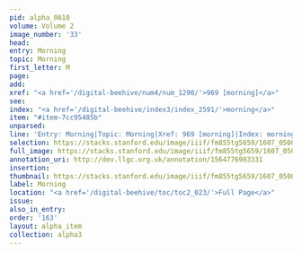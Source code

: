 ```yaml
---
pid: alpha_0610
volume: Volume 2
image_number: '33'
head:
entry: Morning
topic: Morning
first_letter: M
page:
add:
xref: "<a href='/digital-beehive/num4/num_1290/'>969 [morning]</a>"
see:
index: "<a href='/digital-beehive/index3/index_2591/'>morning</a>"
item: "#item-7cc95485b"
unparsed:
line: 'Entry: Morning|Topic: Morning|Xref: 969 [morning]|Index: morning|#item-7cc95485b'
selection: https://stacks.stanford.edu/image/iiif/fm855tg5659/1607_0500/353,4406,3013,313/full/0/default.jpg
full_image: https://stacks.stanford.edu/image/iiif/fm855tg5659/1607_0500/full/full/0/default.jpg
annotation_uri: http://dev.llgc.org.uk/annotation/1564776903331
insertion:
thumbnail: https://stacks.stanford.edu/image/iiif/fm855tg5659/1607_0500/353,4406,600,180/250,/0/default.jpg
label: Morning
location: "<a href='/digital-beehive/toc/toc2_023/'>Full Page</a>"
issue:
also_in_entry:
order: '163'
layout: alpha_item
collection: alpha3
---
```

